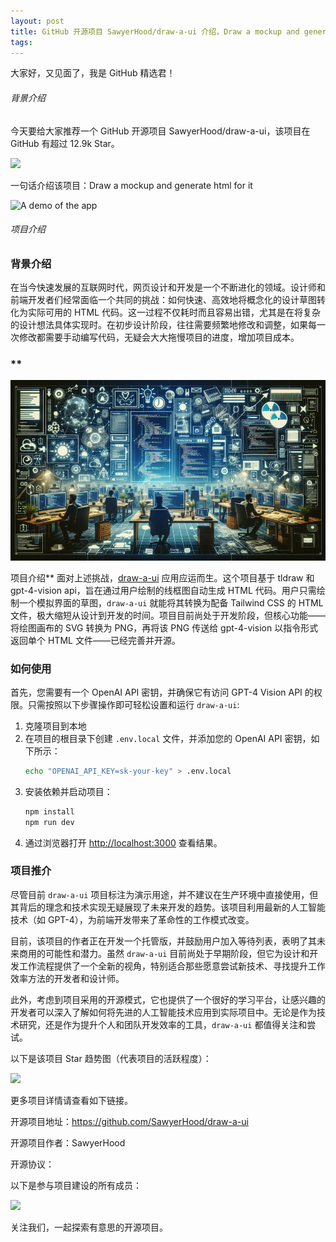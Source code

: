```yaml
---
layout: post
title: GitHub 开源项目 SawyerHood/draw-a-ui 介绍，Draw a mockup and generate html for it
tags: 
---
```


大家好，又见面了，我是 GitHub 精选君！

###### 背景介绍

今天要给大家推荐一个 GitHub 开源项目 SawyerHood/draw-a-ui，该项目在 GitHub 有超过 12.9k Star。

![](https://stats.deeptrain.net/repo/SawyerHood/draw-a-ui/?theme=light)

一句话介绍该项目：Draw a mockup and generate html for it




![A demo of the app](https://raw.githubusercontent.com/SawyerHood/draw-a-ui/master/./demo.gif)


###### 项目介绍

### **背景介绍**
在当今快速发展的互联网时代，网页设计和开发是一个不断进化的领域。设计师和前端开发者们经常面临一个共同的挑战：如何快速、高效地将概念化的设计草图转化为实际可用的 HTML 代码。这一过程不仅耗时而且容易出错，尤其是在将复杂的设计想法具体实现时。在初步设计阶段，往往需要频繁地修改和调整，如果每一次修改都需要手动编写代码，无疑会大大拖慢项目的进度，增加项目成本。

### **

![](https://raw.githubusercontent.com/ZhuPeng/pic/master/mac/compress_tmp-c3923a4aac1989a0f69ff35d2f3c79b1.png)

项目介绍**
面对上述挑战，[draw-a-ui](https://github.com/SawyerHood/draw-a-ui) 应用应运而生。这个项目基于 tldraw 和 gpt-4-vision api，旨在通过用户绘制的线框图自动生成 HTML 代码。用户只需绘制一个模拟界面的草图，`draw-a-ui` 就能将其转换为配备 Tailwind CSS 的 HTML 文件，极大缩短从设计到开发的时间。项目目前尚处于开发阶段，但核心功能——将绘图画布的 SVG 转换为 PNG，再将该 PNG 传送给 gpt-4-vision 以指令形式返回单个 HTML 文件——已经完善并开源。

### **如何使用**
首先，您需要有一个 OpenAI API 密钥，并确保它有访问 GPT-4 Vision API 的权限。只需按照以下步骤操作即可轻松设置和运行 `draw-a-ui`:

1. 克隆项目到本地
2. 在项目的根目录下创建 `.env.local` 文件，并添加您的 OpenAI API 密钥，如下所示：
   ```bash
   echo "OPENAI_API_KEY=sk-your-key" > .env.local
   ```
3. 安装依赖并启动项目：
   ```bash
   npm install
   npm run dev
   ```
4. 通过浏览器打开 [http://localhost:3000](http://localhost:3000) 查看结果。

### **项目推介**
尽管目前 `draw-a-ui` 项目标注为演示用途，并不建议在生产环境中直接使用，但其背后的理念和技术实现无疑展现了未来开发的趋势。该项目利用最新的人工智能技术（如 GPT-4），为前端开发带来了革命性的工作模式改变。

目前，该项目的作者正在开发一个托管版，并鼓励用户加入等待列表，表明了其未来商用的可能性和潜力。虽然 `draw-a-ui` 目前尚处于早期阶段，但它为设计和开发工作流程提供了一个全新的视角，特别适合那些愿意尝试新技术、寻找提升工作效率方法的开发者和设计师。

此外，考虑到项目采用的开源模式，它也提供了一个很好的学习平台，让感兴趣的开发者可以深入了解如何将先进的人工智能技术应用到实际项目中。无论是作为技术研究，还是作为提升个人和团队开发效率的工具，`draw-a-ui` 都值得关注和尝试。

以下是该项目 Star 趋势图（代表项目的活跃程度）：

![](https://api.star-history.com/svg?repos=SawyerHood/draw-a-ui&type=Timeline)

更多项目详情请查看如下链接。

开源项目地址：https://github.com/SawyerHood/draw-a-ui 

开源项目作者：SawyerHood

开源协议：

以下是参与项目建设的所有成员：

![](https://contrib.rocks/image?repo=SawyerHood/draw-a-ui)

关注我们，一起探索有意思的开源项目。

